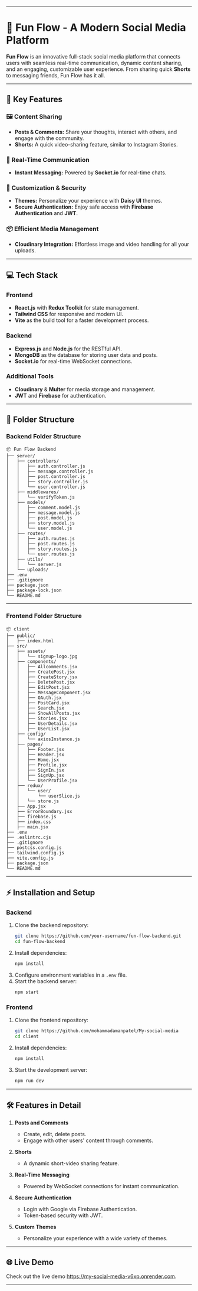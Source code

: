 
---

# 🚀 Fun Flow - A Modern Social Media Platform  

**Fun Flow** is an innovative full-stack social media platform that connects users with seamless real-time communication, dynamic content sharing, and an engaging, customizable user experience. From sharing quick **Shorts** to messaging friends, Fun Flow has it all.  

---

## 🌟 Key Features  

### 🖼️ Content Sharing  
- **Posts & Comments:** Share your thoughts, interact with others, and engage with the community.  
- **Shorts:** A quick video-sharing feature, similar to Instagram Stories.  

### 💬 Real-Time Communication  
- **Instant Messaging:** Powered by **Socket.io** for real-time chats.  

### 🎨 Customization & Security  
- **Themes:** Personalize your experience with **Daisy UI** themes.  
- **Secure Authentication:** Enjoy safe access with **Firebase Authentication** and **JWT**.  

### 📦 Efficient Media Management  
- **Cloudinary Integration:** Effortless image and video handling for all your uploads.  

---

## 💻 Tech Stack  

### Frontend  
- **React.js** with **Redux Toolkit** for state management.  
- **Tailwind CSS** for responsive and modern UI.  
- **Vite** as the build tool for a faster development process.  

### Backend  
- **Express.js** and **Node.js** for the RESTful API.  
- **MongoDB** as the database for storing user data and posts.  
- **Socket.io** for real-time WebSocket connections.  

### Additional Tools  
- **Cloudinary** & **Multer** for media storage and management.  
- **JWT** and **Firebase** for authentication.  

---

## 📁 Folder Structure  

### Backend Folder Structure  

```plaintext  
📦 Fun Flow Backend  
├── server/  
│   ├── controllers/  
│   │   ├── auth.controller.js  
│   │   ├── message.controller.js  
│   │   ├── post.controller.js  
│   │   ├── story.controller.js  
│   │   └── user.controller.js  
│   ├── middlewares/  
│   │   └── verifyToken.js  
│   ├── models/  
│   │   ├── comment.model.js  
│   │   ├── message.model.js  
│   │   ├── post.model.js  
│   │   ├── story.model.js  
│   │   └── user.model.js  
│   ├── routes/  
│   │   ├── auth.routes.js  
│   │   ├── post.routes.js  
│   │   ├── story.routes.js  
│   │   └── user.routes.js  
│   ├── utils/  
│   │   └── server.js  
│   └── uploads/  
├── .env  
├── .gitignore  
├── package.json  
├── package-lock.json  
└── README.md   
```  

---

### Frontend Folder Structure  

```plaintext  
📦 client  
├── public/  
│   ├── index.html  
├── src/  
│   ├── assets/  
│   │   └── signup-logo.jpg  
│   ├── components/  
│   │   ├── Allcomments.jsx  
│   │   ├── CreatePost.jsx  
│   │   ├── CreateStory.jsx  
│   │   ├── DeletePost.jsx  
│   │   ├── EditPost.jsx  
│   │   ├── MessageComponent.jsx  
│   │   ├── OAuth.jsx  
│   │   ├── PostCard.jsx  
│   │   ├── Search.jsx  
│   │   ├── ShowAllPosts.jsx  
│   │   ├── Stories.jsx  
│   │   ├── UserDetails.jsx  
│   │   ├── UserList.jsx  
│   ├── config/  
│   │   └── axiosInstance.js  
│   ├── pages/  
│   │   ├── Footer.jsx  
│   │   ├── Header.jsx  
│   │   ├── Home.jsx  
│   │   ├── Profile.jsx  
│   │   ├── SignIn.jsx  
│   │   ├── SignUp.jsx  
│   │   └── UserProfile.jsx  
│   ├── redux/  
│   │   └── user/  
│   │       └── userSlice.js  
│   │   └── store.js  
│   ├── App.jsx  
│   ├── ErrorBoundary.jsx  
│   ├── firebase.js  
│   ├── index.css  
│   ├── main.jsx  
├── .env  
├── .eslintrc.cjs  
├── .gitignore  
├── postcss.config.js  
├── tailwind.config.js  
├── vite.config.js  
├── package.json  
└── README.md  
```  

---

## ⚡ Installation and Setup  

### Backend  
1. Clone the backend repository:  
   ```bash  
   git clone https://github.com/your-username/fun-flow-backend.git  
   cd fun-flow-backend  
   ```  
2. Install dependencies:  
   ```bash  
   npm install  
   ```  
3. Configure environment variables in a `.env` file.  
4. Start the backend server:  
   ```bash  
   npm start  
   ```  

### Frontend  
1. Clone the frontend repository:  
   ```bash  
   git clone https://github.com/mohammadamanpatel/My-social-media  
   cd client  
   ```  
2. Install dependencies:  
   ```bash  
   npm install  
   ```  
3. Start the development server:  
   ```bash  
   npm run dev  
   ```  

---

## 🛠️ Features in Detail  

1. **Posts and Comments**  
   - Create, edit, delete posts.  
   - Engage with other users' content through comments.  

2. **Shorts**  
   - A dynamic short-video sharing feature.  

3. **Real-Time Messaging**  
   - Powered by WebSocket connections for instant communication.  

4. **Secure Authentication**  
   - Login with Google via Firebase Authentication.  
   - Token-based security with JWT.  

5. **Custom Themes**  
   - Personalize your experience with a wide variety of themes.  

---

## 🌐 Live Demo  
Check out the live demo https://my-social-media-v6xp.onrender.com.  

---
